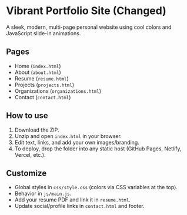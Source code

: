 # Vibrant Portfolio Site (Changed)

A sleek, modern, multi-page personal website using cool colors and JavaScript slide-in animations.

## Pages
- Home (`index.html`)
- About (`about.html`)
- Resume (`resume.html`)
- Projects (`projects.html`)
- Organizations (`organizations.html`)
- Contact (`contact.html`)

## How to use
1. Download the ZIP.
2. Unzip and open `index.html` in your browser.
3. Edit text, links, and add your own images/branding.
4. To deploy, drop the folder into any static host (GitHub Pages, Netlify, Vercel, etc.).

## Customize
- Global styles in `css/style.css` (colors via CSS variables at the top).
- Behavior in `js/main.js`.
- Add your resume PDF and link it in `resume.html`.
- Update social/profile links in `contact.html` and footer.
